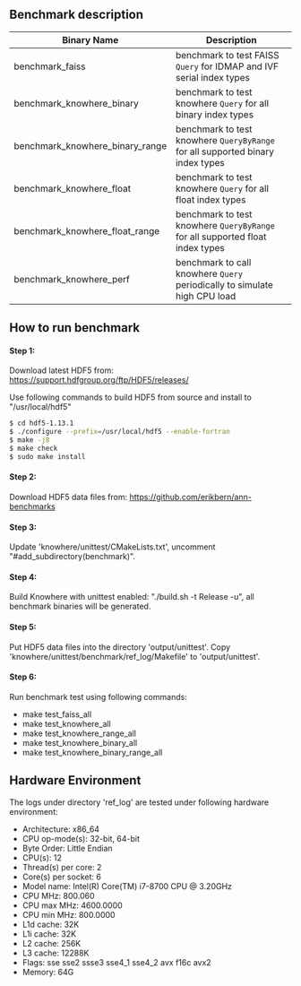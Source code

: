 ## Benchmark description

 Binary Name | Description
-------------|------------
benchmark_faiss | benchmark to test FAISS `Query` for IDMAP and IVF serial index types
benchmark_knowhere_binary | benchmark to test knowhere `Query` for all binary index types
benchmark_knowhere_binary_range | benchmark to test knowhere `QueryByRange` for all supported binary index types
benchmark_knowhere_float | benchmark to test knowhere `Query` for all float index types
benchmark_knowhere_float_range | benchmark to test knowhere `QueryByRange` for all supported float index types
benchmark_knowhere_perf | benchmark to call knowhere `Query` periodically to simulate high CPU load

## How to run benchmark
 
#### Step 1:
Download latest HDF5 from:
  https://support.hdfgroup.org/ftp/HDF5/releases/

Use following commands to build HDF5 from source and install to "/usr/local/hdf5"
```bash
$ cd hdf5-1.13.1
$ ./configure --prefix=/usr/local/hdf5 --enable-fortran
$ make -j8
$ make check
$ sudo make install
```

#### Step 2:
Download HDF5 data files from:
  https://github.com/erikbern/ann-benchmarks

#### Step 3:
Update 'knowhere/unittest/CMakeLists.txt',
uncomment "#add_subdirectory(benchmark)".

#### Step 4:
Build Knowhere with unittest enabled: "./build.sh -t Release -u",
all benchmark binaries will be generated.

#### Step 5:
Put HDF5 data files into the directory 'output/unittest'.
Copy 'knowhere/unittest/benchmark/ref_log/Makefile' to 'output/unittest'.

#### Step 6:
Run benchmark test using following commands:
  - make test_faiss_all
  - make test_knowhere_all
  - make test_knowhere_range_all
  - make test_knowhere_binary_all
  - make test_knowhere_binary_range_all

## Hardware Environment
The logs under directory 'ref_log' are tested under following hardware environment:
  - Architecture:        x86_64
  - CPU op-mode(s):      32-bit, 64-bit
  - Byte Order:          Little Endian
  - CPU(s):              12
  - Thread(s) per core:  2
  - Core(s) per socket:  6
  - Model name:          Intel(R) Core(TM) i7-8700 CPU @ 3.20GHz
  - CPU MHz:             800.060
  - CPU max MHz:         4600.0000
  - CPU min MHz:         800.0000
  - L1d cache:           32K
  - L1i cache:           32K
  - L2 cache:            256K
  - L3 cache:            12288K
  - Flags:               sse sse2 ssse3 sse4_1 sse4_2 avx f16c avx2
  - Memory:              64G

